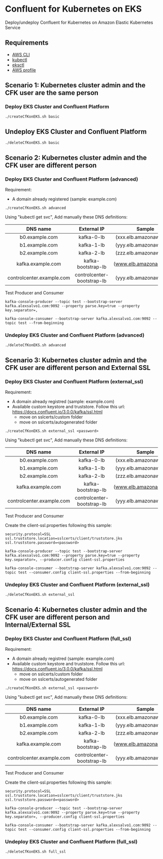 # Confluent for Kubernetes on EKS

Deploy/undeploy Confluent for Kubernetes on Amazon Elastic Kubernetes Service

## Requirements

* [AWS CLI](https://docs.aws.amazon.com/cli/latest/userguide/getting-started-install.html#getting-started-install-instructions)
* [kubectl](https://kubernetes.io/docs/tasks/tools/)
* [eksctl](https://docs.aws.amazon.com/eks/latest/userguide/eksctl.html)
* [AWS profile](https://docs.aws.amazon.com/cli/latest/userguide/cli-configure-profiles.html)

## Scenario 1: Kubernetes cluster admin and the CFK user are the same person

### Deploy EKS Cluster and Confluent Platform

```console
./createCfKonEKS.sh basic
```

## Undeploy EKS Cluster and Confluent Platform

```console
./deleteCfKonEKS.sh basic
```

## Scenario 2: Kubernetes cluster admin and the CFK user are different person

### Deploy EKS Cluster and Confluent Platform (advanced)

Requirement:

* A domain already registered (sample: example.com)

```console
./createCfKonEKS.sh advanced
```

Using "kubectl get svc", Add manually these DNS definitions:

DNS name  | External IP | Sample
| :---: | :---: | :---:
b0.example.com |              kafka-0-lb |                  (xxx.elb.amazonaws.com)
b1.example.com |              kafka-1-lb |                  (yyy.elb.amazonaws.com)
b2.example.com |              kafka-2-lb |                  (zzz.elb.amazonaws.com)
kafka.example.com |           kafka-bootstrap-lb |          (www.elb.amazonaws.com)
controlcenter.example.com |   controlcenter-bootstrap-lb |  (yyy.elb.amazonaws.com)

Test Producer and Consumer

```console
kafka-console-producer --topic test --bootstrap-server kafka.alexsalvo1.com:9092 --property parse.key=true --property key.separator=,
```

```console
kafka-console-consumer --bootstrap-server kafka.alexsalvo1.com:9092 --topic test --from-beginning
```

### Undeploy EKS Cluster and Confluent Platform (advanced)

```console
./deleteCfKonEKS.sh advanced
```

## Scenario 3: Kubernetes cluster admin and the CFK user are different person and External SSL

### Deploy EKS Cluster and Confluent Platform (external_ssl)

Requirement:

* A domain already registred (sample: example.com)
* Available custom keystore and truststore. Follow this url: <https://docs.confluent.io/3.0.0/kafka/ssl.html>
  * move on sslcerts/custom folder
  * move on sslcerts/autogenerated folder

```console
./createCfKonEKS.sh external_ssl <password>
```

Using "kubectl get svc", Add manually these DNS definitions:

DNS name  | External IP | Sample
| :---: | :---: | :---:
b0.example.com |              kafka-0-lb |                  (xxx.elb.amazonaws.com)
b1.example.com |              kafka-1-lb |                  (yyy.elb.amazonaws.com)
b2.example.com |              kafka-2-lb |                  (zzz.elb.amazonaws.com)
kafka.example.com |           kafka-bootstrap-lb |          (www.elb.amazonaws.com)
controlcenter.example.com |   controlcenter-bootstrap-lb |  (yyy.elb.amazonaws.com)

Test Producer and Consumer

Create the client-ssl.properties following this sample:

```console
security.protocol=SSL
ssl.truststore.location=sslcerts/client/truststore.jks
ssl.truststore.password=<password>
```

```console
kafka-console-producer --topic test --bootstrap-server kafka.alexsalvo1.com:9092 --property parse.key=true --property key.separator=, --producer.config client-ssl.properties
```

```console
kafka-console-consumer --bootstrap-server kafka.alexsalvo1.com:9092 --topic test --consumer.config client-ssl.properties --from-beginning
```

### Undeploy EKS Cluster and Confluent Platform (external_ssl)

```console
./deleteCfKonEKS.sh external_ssl
```

## Scenario 4: Kubernetes cluster admin and the CFK user are different person and Internal/External SSL

### Deploy EKS Cluster and Confluent Platform (full_ssl)

Requirement:

* A domain already registred (sample: example.com)
* Available custom keystore and truststore. Follow this url: <https://docs.confluent.io/3.0.0/kafka/ssl.html>
  * move on sslcerts/custom folder
  * move on sslcerts/autogenerated folder

```console
./createCfKonEKS.sh external_ssl <password>
```

Using "kubectl get svc", Add manually these DNS definitions:

DNS name  | External IP | Sample
| :---: | :---: | :---:
b0.example.com |              kafka-0-lb |                  (xxx.elb.amazonaws.com)
b1.example.com |              kafka-1-lb |                  (yyy.elb.amazonaws.com)
b2.example.com |              kafka-2-lb |                  (zzz.elb.amazonaws.com)
kafka.example.com |           kafka-bootstrap-lb |          (www.elb.amazonaws.com)
controlcenter.example.com |   controlcenter-bootstrap-lb |  (yyy.elb.amazonaws.com)

Test Producer and Consumer

Create the client-ssl.properties following this sample:

```console
security.protocol=SSL
ssl.truststore.location=sslcerts/client/truststore.jks
ssl.truststore.password=<password>
```

```console
kafka-console-producer --topic test --bootstrap-server kafka.alexsalvo1.com:9092 --property parse.key=true --property key.separator=, --producer.config client-ssl.properties
```

```console
kafka-console-consumer --bootstrap-server kafka.alexsalvo1.com:9092 --topic test --consumer.config client-ssl.properties --from-beginning
```

### Undeploy EKS Cluster and Confluent Platform (full_ssl)

```console
./deleteCfKonEKS.sh full_ssl
```
